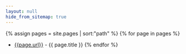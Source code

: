```yaml
---
layout: null
hide_from_sitemap: true
---
```


{% assign pages = site.pages | sort:"path" %}
{% for page in pages %}
- [{{page.url}}]({{page.url}}) - {{ page.title }}
{% endfor %}
